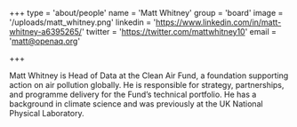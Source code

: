+++
type = 'about/people'
name = 'Matt Whitney'
group = 'board'
image = '/uploads/matt_whitney.png'
linkedin = 'https://www.linkedin.com/in/matt-whitney-a6395265/'
twitter = 'https://twitter.com/mattwhitney10'
email = 'matt@openaq.org'

+++

Matt Whitney is Head of Data at the Clean Air Fund, a foundation supporting action on air pollution globally. He is responsible for strategy, partnerships, and programme delivery for the Fund’s technical portfolio. He has a background in climate science and was previously at the UK National Physical Laboratory. 